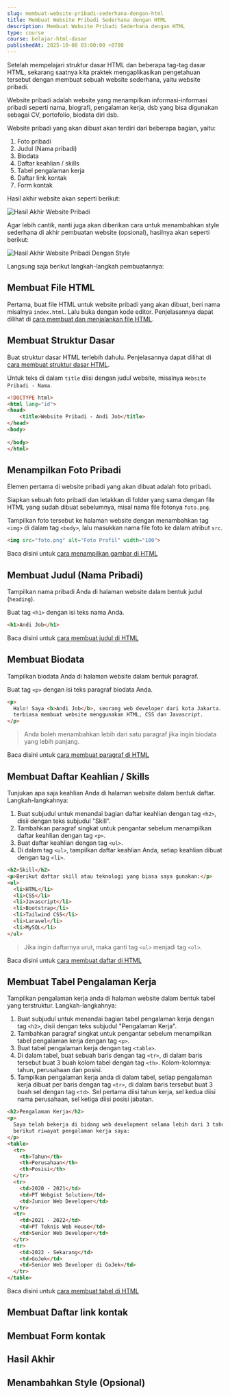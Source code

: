 ```yaml
---
slug: membuat-website-pribadi-sederhana-dengan-html
title: Membuat Website Pribadi Sederhana dengan HTML
description: Membuat Website Pribadi Sederhana dengan HTML
type: course
course: belajar-html-dasar
publishedAt: 2025-10-08 03:00:00 +0700
---
```


Setelah mempelajari struktur dasar HTML dan beberapa tag-tag dasar HTML, sekarang saatnya kita praktek mengaplikasikan pengetahuan tersebut dengan membuat sebuah website sederhana, yaitu website pribadi.

Website pribadi adalah website yang menampilkan informasi-informasi pribadi seperti nama, biografi, pengalaman kerja, dsb yang bisa digunakan sebagai CV, portofolio, biodata diri dsb.

Website pribadi yang akan dibuat akan terdiri dari beberapa bagian, yaitu:

1. Foto pribadi
2. Judul (Nama pribadi)
3. Biodata
4. Daftar keahlian / skills
5. Tabel pengalaman kerja
6. Daftar link kontak
7. Form kontak

Hasil akhir website akan seperti berikut:

![Hasil Akhir Website Pribadi](./images/12-membuat-website-pribadi-sederhana-dengan-html/hasil.png)

Agar lebih cantik, nanti juga akan diberikan cara untuk menambahkan style sederhana di akhir pembuatan website (opsional), hasilnya akan seperti berikut:

![Hasil Akhir Website Pribadi Dengan Style](./images/12-membuat-website-pribadi-sederhana-dengan-html/hasil-css.png)

Langsung saja berikut langkah-langkah pembuatannya:

## Membuat File HTML

Pertama, buat file HTML untuk website pribadi yang akan dibuat, beri nama misalnya `index.html`. Lalu buka dengan kode editor. Penjelasannya dapat dilihat di [cara membuat dan menjalankan file HTML](/courses/belajar-html-dasar/membuat-dan-menjalankan-html).

## Membuat Struktur Dasar

Buat struktur dasar HTML terlebih dahulu. Penjelasannya dapat dilihat di [cara membuat struktur dasar HTML](/courses/belajar-html-dasar/struktur-dasar-html).

Untuk teks di dalam `title` diisi dengan judul website, misalnya `Website Pribadi - Nama`.

```html
<!DOCTYPE html>
<html lang="id">
<head>
    <title>Website Pribadi - Andi Job</title>
</head>
<body>
    
</body>
</html>
```

## Menampilkan Foto Pribadi

Elemen pertama di website pribadi yang akan dibuat adalah foto pribadi.

Siapkan sebuah foto pribadi dan letakkan di folder yang sama dengan file HTML yang sudah dibuat sebelumnya, misal nama file fotonya `foto.png`.

Tampilkan foto tersebut ke halaman website dengan menambahkan tag `<img>` di dalam tag `<body>`, lalu masukkan nama file foto ke dalam atribut `src`.

```html
<img src="foto.png" alt="Foto Profil" width="100">
```

Baca disini untuk [cara menampilkan gambar di HTML](/courses/belajar-html-dasar/menampilkan-gambar-di-html)

## Membuat Judul (Nama Pribadi)

Tampilkan nama pribadi Anda di halaman website dalam bentuk judul (`heading`).

Buat tag `<h1>` dengan isi teks nama Anda.

```html
<h1>Andi Job</h1>
```

Baca disini untuk [cara membuat judul di HTML](/courses/belajar-html-dasar/membuat-judul-di-html)

## Membuat Biodata

Tampilkan biodata Anda di halaman website dalam bentuk paragraf.

Buat tag `<p>` dengan isi teks paragraf biodata Anda.

```html
<p>
  Halo! Saya <b>Andi Job</b>, seorang web developer dari kota Jakarta. Saya
  terbiasa membuat website menggunakan HTML, CSS dan Javascript.
</p>
```

> Anda boleh menambahkan lebih dari satu paragraf jika ingin biodata yang lebih panjang.

Baca disini untuk [cara membuat paragraf di HTML](/courses/belajar-html-dasar/membuat-paragraf-di-html)

## Membuat Daftar Keahlian / Skills

Tunjukan apa saja keahlian Anda di halaman website dalam bentuk daftar. Langkah-langkahnya:

1. Buat subjudul untuk menandai bagian daftar keahlian dengan tag `<h2>`, disii dengan teks subjudul "Skill".
2. Tambahkan paragraf singkat untuk pengantar sebelum menampilkan daftar keahlian dengan tag `<p>`.
3. Buat daftar keahlian dengan tag `<ul>`.
4. Di dalam tag `<ul>`, tampilkan daftar keahlian Anda, setiap keahlian dibuat dengan tag `<li>`.

```html
<h2>Skill</h2>
<p>Berikut daftar skill atau teknologi yang biasa saya gunakan:</p>
<ul>
  <li>HTML</li>
  <li>CSS</li>
  <li>Javascript</li>
  <li>Bootstrap</li>
  <li>Tailwind CSS</li>
  <li>Laravel</li>
  <li>MySQL</li>
</ul>
```

> Jika ingin daftarnya urut, maka ganti tag `<ul>` menjadi tag `<ol>`.

Baca disini untuk [cara membuat daftar di HTML](/courses/belajar-html-dasar/membuat-daftar-di-html)

## Membuat Tabel Pengalaman Kerja

Tampilkan pengalaman kerja anda di halaman website dalam bentuk tabel yang terstruktur. Langkah-langkahnya:

1. Buat subjudul untuk menandai bagian tabel pengalaman kerja dengan tag `<h2>`, disii dengan teks subjudul "Pengalaman Kerja".
2. Tambahkan paragraf singkat untuk pengantar sebelum menampilkan tabel pengalaman kerja dengan tag `<p>`.
3. Buat tabel pengalaman kerja dengan tag `<table>`.
4. Di dalam tabel, buat sebuah baris dengan tag `<tr>`, di dalam baris tersebut buat 3 buah kolom tabel dengan tag `<th>`. Kolom-kolomnya: tahun, perusahaan dan posisi.
5. Tampilkan pengalaman kerja anda di dalam tabel, setiap pengalaman kerja dibuat per baris dengan tag `<tr>`, di dalam baris tersebut buat 3 buah sel dengan tag `<td>`. Sel pertama diisi tahun kerja, sel kedua diisi nama perusahaan, sel ketiga diisi posisi jabatan.

```html
<h2>Pengalaman Kerja</h2>
<p>
  Saya telah bekerja di bidang web development selama lebih dari 3 tahun,
  berikut riwayat pengalaman kerja saya:
</p>
<table>
  <tr>
    <th>Tahun</th>
    <th>Perusahaan</th>
    <th>Posisi</th>
  </tr>
  <tr>
    <td>2020 - 2021</td>
    <td>PT Webgist Solution</td>
    <td>Junior Web Developer</td>
  </tr>
  <tr>
    <td>2021 - 2022</td>
    <td>PT Teknis Web House</td>
    <td>Senior Web Developer</td>
  </tr>
  <tr>
    <td>2022 - Sekarang</td>
    <td>GoJek</td>
    <td>Senior Web Developer di GoJek</td>
  </tr>
</table>
```

Baca disini untuk [cara membuat tabel di HTML](/courses/belajar-html-dasar/membuat-tabel-di-html)

## Membuat Daftar link kontak
## Membuat Form kontak
## Hasil Akhir
## Menambahkan Style (Opsional)

<!-- ```html
<img src="foto.png" alt="Foto Profil" width="100">
<h1>Andi Job</h1>
<p>
  Halo! Saya <b>Andi Job</b>, seorang web developer dari kota Jakarta. Saya
  terbiasa membuat website menggunakan HTML, CSS dan Javascript.
</p>
<h2>Skill</h2>
<p>Berikut daftar skill atau teknologi yang biasa saya gunakan:</p>
<ul>
  <li>HTML</li>
  <li>CSS</li>
  <li>Javascript</li>
  <li>Bootstrap</li>
  <li>Tailwind CSS</li>
  <li>Laravel</li>
  <li>MySQL</li>
</ul>
<h2>Pengalaman Kerja</h2>
<p>
  Saya telah bekerja di bidang web development selama lebih dari 3 tahun,
  berikut riwayat pengalaman kerja saya:
</p>
<table>
  <tr>
    <th>Tahun</th>
    <th>Perusahaan</th>
    <th>Posisi</th>
  </tr>
  <tr>
    <td>2020 - 2021</td>
    <td>PT Webgist Solution</td>
    <td>Junior Web Developer</td>
  </tr>
  <tr>
    <td>2021 - 2022</td>
    <td>PT Teknis Web House</td>
    <td>Senior Web Developer</td>
  </tr>
  <tr>
    <td>2022 - Sekarang</td>
    <td>GoJek</td>
    <td>Senior Web Developer di GoJek</td>
  </tr>
</table>
<h2>Kontak</h2>
<p>Anda bisa menghubungi saya melalui link-link berikut ini:</p>
<dl>
  <dt>Email</dt>
  <dd>
    <a href="mailto:andijob@gmail.com">andijob@gmail.com</a>
  </dd>
  <dt>Facebook</dt>
  <dd>
    <a href="https://facebook.com/andijob">@andijob</a>
  </dd>
  <dt>Instagram</dt>
  <dd>
    <a href="https://instagram.com/andijob">@andijob</a>
  </dd>
</dl>
<p>Atau bisa hubungi saya langsung melalui form berikut:</p>
<form>
  <label for="email">Email</label>
  <input type="email" id="email" placeholder="andi@gmail.com" />
  <br />

  <label for="nama">Nama</label>
  <input type="text" id="nama" placeholder="Andi" />
  <br />

  <label for="subjek">Subjek</label>
  <input type="subjek" id="subjek" placeholder="Kerjasama" />
  <br />

  <label for="pesan">Pesan</label>
  <textarea
    id="pesan"
    rows="10"
    placeholder="Saya ingin mengajak kerjasama tentang..."
  ></textarea>
  <br />

  <button type="submit">Kirim Pesan</button>
</form>
``` -->

<!-- ```css
body {
    box-sizing: border-box;
    margin: 0 auto;
    max-width: 600px;
    padding: 60px 0;
    font-family: 'Segoe UI', Tahoma, Geneva, Verdana, sans-serif;
}

img {
    border-radius: 100%;
}

table {
    width: 100%;
    border: 1px solid gray;
    border-collapse: collapse;
}

tr {
    border-bottom: 1px solid gray;
}

th, td {
    text-align: left;
    padding: 10px 15px;
}

th {
    background-color: gray;
    color: white;
}

dt {
    font-weight: bold;
    margin-top: 10px;
}

dd {
    margin: 0;
}

input, textarea {
    display: block;
    width: 100%;
    padding: 10px;
    margin-top: 4px;
    border-radius: 4px;
    outline: none;
    border: 1px solid gray;
}

button {
    width: 100%;
    padding: 10px;
    background-color: blue;
    color: white;
    border: 0;
    border-radius: 4px;
}
``` -->